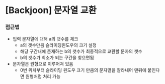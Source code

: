 # [Backjoon] 문자열 교환

### 접근법

- 입력 문자열에 대해 a의 갯수를 체크
  - a의 갯수만큼 슬라이딩윈도우의 크기 설정
  - 해당 구간내에 존재하는 b의 갯수가 최종적으로 교환할 문자의 갯수
  - b의 갯수가 최소가 되는 구간을 찾으면됨
- 문자열은 원형으로 이루어져 있음
  - 0번 위치부터 슬라이딩 윈도우 크기 만큼의 문자열을 잘라내어 맨뒤에 붙인다면 원형처럼 처리 가능